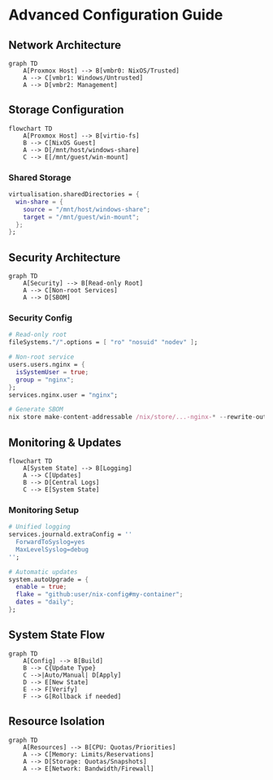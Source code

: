 # Advanced Configuration Guide

## Network Architecture

```mermaid
graph TD
    A[Proxmox Host] --> B[vmbr0: NixOS/Trusted]
    A --> C[vmbr1: Windows/Untrusted]
    A --> D[vmbr2: Management]
```

## Storage Configuration

```mermaid
flowchart TD
    A[Proxmox Host] --> B[virtio-fs]
    B --> C[NixOS Guest]
    A --> D[/mnt/host/windows-share]
    C --> E[/mnt/guest/win-mount]
```

### Shared Storage

```nix
virtualisation.sharedDirectories = {
  win-share = {
    source = "/mnt/host/windows-share";
    target = "/mnt/guest/win-mount";
  };
};
```

## Security Architecture

```mermaid
graph TD
    A[Security] --> B[Read-only Root]
    A --> C[Non-root Services]
    A --> D[SBOM]
```

### Security Config

```nix
# Read-only root
fileSystems."/".options = [ "ro" "nosuid" "nodev" ];

# Non-root service
users.users.nginx = {
  isSystemUser = true;
  group = "nginx";
};
services.nginx.user = "nginx";

# Generate SBOM
nix store make-content-addressable /nix/store/...-nginx-* --rewrite-outputs > sbom.json
```

## Monitoring & Updates

```mermaid
flowchart TD
    A[System State] --> B[Logging]
    A --> C[Updates]
    B --> D[Central Logs]
    C --> E[System State]
```

### Monitoring Setup

```nix
# Unified logging
services.journald.extraConfig = ''
  ForwardToSyslog=yes
  MaxLevelSyslog=debug
'';

# Automatic updates
system.autoUpgrade = {
  enable = true;
  flake = "github:user/nix-config#my-container";
  dates = "daily";
};
```

## System State Flow

```mermaid
graph TD
    A[Config] --> B[Build]
    B --> C{Update Type}
    C -->|Auto/Manual| D[Apply]
    D --> E[New State]
    E --> F[Verify]
    F --> G[Rollback if needed]
```

## Resource Isolation

```mermaid
graph TD
    A[Resources] --> B[CPU: Quotas/Priorities]
    A --> C[Memory: Limits/Reservations]
    A --> D[Storage: Quotas/Snapshots]
    A --> E[Network: Bandwidth/Firewall]
```
